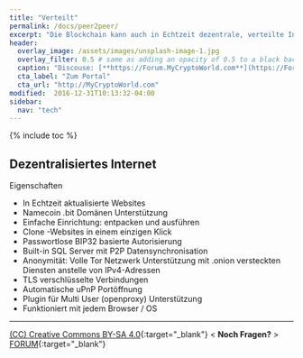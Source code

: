 ```yaml
---
title: "Verteilt"
permalink: /docs/peer2peer/
excerpt: "Die Blockchain kann auch in Echtzeit dezentrale, verteilte Internet Websites aktualisieren und absichern."
header:
  overlay_image: /assets/images/unsplash-image-1.jpg
  overlay_filter: 0.5 # same as adding an opacity of 0.5 to a black background
  caption: "Discouse: [**https://Forum.MyCryptoWorld.com**](https://Forum.MyCryptoWorld.com)"
  cta_label: "Zum Portal"
  cta_url: "http://MyCryptoWorld.com"
modified:  2016-12-31T10:13:32-04:00
sidebar:
  nav: "tech"
---
```

{% include toc %}

## Dezentralisiertes Internet 

 Eigenschaften
 
 - In Echtzeit aktualisierte Websites
- Namecoin .bit Domänen Unterstützung
- Einfache Einrichtung: entpacken und ausführen
- Clone -Websites in einem einzigen Klick
- Passwortlose BIP32 basierte Autorisierung
- Built-in SQL Server mit P2P Datensynchronisation
- Anonymität: Volle Tor Netzwerk Unterstützung mit .onion versteckten Diensten anstelle von IPv4-Adressen
- TLS verschlüsselte Verbindungen
- Automatische uPnP Portöffnung
- Plugin für Multi User (openproxy) Unterstützung
- Funktioniert mit jedem Browser / OS 

---
[(CC) Creative Commons BY-SA 4.0](https://creativecommons.org/licenses/by-sa/4.0/deed.de){:target="_blank"} < **Noch Fragen?** > [FORUM](https://forum.MyCryptoWorld.com){:target="_blank"}

